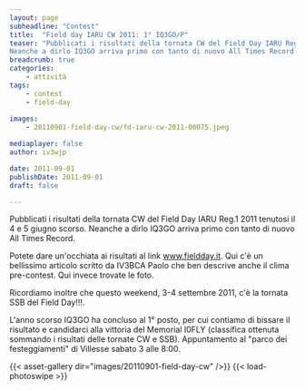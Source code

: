 ```yaml
---
layout: page
subheadline: "Contest"
title:  "Field day IARU CW 2011: 1° IQ3GO/P"
teaser: "Pubblicati i risultati della tornata CW del Field Day IARU Reg.1 2011 tenutosi il 4 e 5 giugno scorso. 
Neanche a dirlo IQ3GO arriva primo con tanto di nuovo All Times Record."
breadcrumb: true
categories:
    - attività
tags:
    - contest
    - field-day
    
images:
    - 20110901-field-day-cw/fd-iaru-cw-2011-00075.jpeg

mediaplayer: false
author: iv3wjp

date: 2011-09-01
publishDate: 2011-09-01
draft: false

---
```


Pubblicati i risultati della tornata CW del Field Day IARU Reg.1 2011 tenutosi il 4 e 5 giugno scorso. 
Neanche a dirlo IQ3GO arriva primo con tanto di nuovo All Times Record.

Potete dare un'occhiata ai risultati al link www.fieldday.it. Qui c'è un bellissimo articolo scritto da IV3BCA Paolo 
che ben descrive anche il clima pre-contest. Qui invece trovate le foto.

Ricordiamo inoltre che questo weekend, 3-4 settembre 2011, c'è la tornata SSB del Field Day!!!.

L'anno scorso IQ3GO ha concluso al 1° posto, per cui contiamo di bissare il risultato e candidarci alla vittoria del 
Memorial I0FLY (classifica ottenuta sommando i risultati delle tornate CW e SSB). Appuntamento al 
"parco dei festeggiamenti" di Villesse sabato 3 alle 8:00.

{{< asset-gallery dir="images/20110901-field-day-cw" />}}
{{< load-photoswipe >}}


